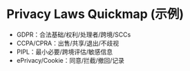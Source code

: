 # Privacy Laws Quickmap (示例)

- GDPR：合法基础/权利/处理者/跨境/SCCs
- CCPA/CPRA：出售/共享/退出/不歧视
- PIPL：最小必要/跨境评估/敏感信息
- ePrivacy/Cookie：同意/拦截/撤回/记录

